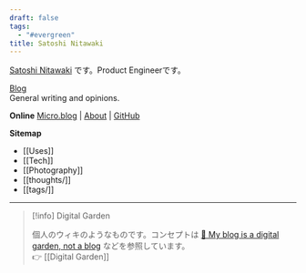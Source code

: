 ```yaml
---
draft: false
tags:
  - "#evergreen"
title: Satoshi Nitawaki
---
```

[Satoshi Nitawaki](https://nitaking.omg.lol/ ) です。Product Engineerです。

[Blog](https://www.nitaking.dev)  
General writing and opinions.

**Online**
[Micro.blog](https://nitaking.micro.blog/) | [About](https://www.nitaking.dev/about/)
 | [GitHub](https://github.com/nitaking)

**Sitemap**
- [[Uses]]
- [[Tech]]
- [[Photography]]
- [[thoughts/]]
- [[tags/]]

---


> [!info] Digital Garden
> 
> 個人のウィキのようなものです。コンセプトは [🌱 My blog is a digital garden, not a blog](https://joelhooks.com/digital-garden) などを参照しています。<br>
> 👉 [[Digital Garden]]
